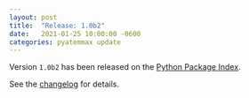 ```yaml
---
layout: post
title:  "Release: 1.0b2"
date:   2021-01-25 10:00:00 -0600
categories: pyatemmax update
---
```


Version `1.0b2` has been released on the [Python Package Index](https://pypi.org/project/PyATEMMax/).

See the [changelog](https://clvlabs.github.io/PyATEMMax/about/changelog/) for details.
